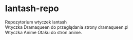 # lantash-repo
Repozytorium wtyczek lantash <br>
Wtyczka Dramaqueen do przeglądania strony dramaqueen.pl <br>
Wtyczka Anime Otaku do stron anime.
